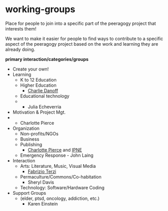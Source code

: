 # working-groups
Place for people to join into a specific part of the peeragogy project that interests them!

We want to make it easier for people to find ways to contribute to a specific aspect of the peeragogy project based on the work and learning they are already doing.

**primary interaction/categories/groups**
- Create your own!
- Learning
    - K to 12 Education
    - Higher Education
        - [Charlie Danoff](http://dalab.cc)
    -  Educational technology
    -   - Julia Echeverria
- Motivation & Project Mgt.
- - Charlotte Pierce
- Organization
    - Non-profits/NGOs
    - Business
    - Publishing
        - [Charlotte Pierce](http://piercepress.com/) and [IPNE](http://ipne.org)
    - Emergency Response
          -   John Laing
- Interaction
    - Arts: Literature, Music, Visual Media
        - [Fabrizio Terzi](http://free-technology-guild.github.io/Learning-City-Point/#pages/about.html)
    - Permaculture/Commons/Co-habitation
        -  Sheryl Davis
    - Technology: Software/Hardware Coding
- Support Groups 
    - (elder, ptsd, oncology, addiction, etc.)
       - Karen Einstein
